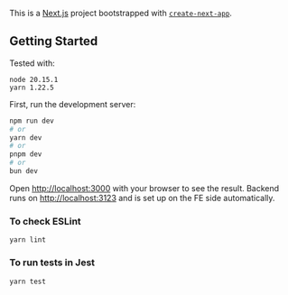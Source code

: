 This is a [Next.js](https://nextjs.org/) project bootstrapped with [`create-next-app`](https://github.com/vercel/next.js/tree/canary/packages/create-next-app).

## Getting Started

Tested with:

```
node 20.15.1
yarn 1.22.5
```

First, run the development server:

```bash
npm run dev
# or
yarn dev
# or
pnpm dev
# or
bun dev
```

Open [http://localhost:3000](http://localhost:3000) with your browser to see the result.
Backend runs on [http://localhost:3123](http://localhost:3123) and is set up on the FE side automatically.

### To check ESLint

```
yarn lint
```

### To run tests in Jest

```
yarn test
```
